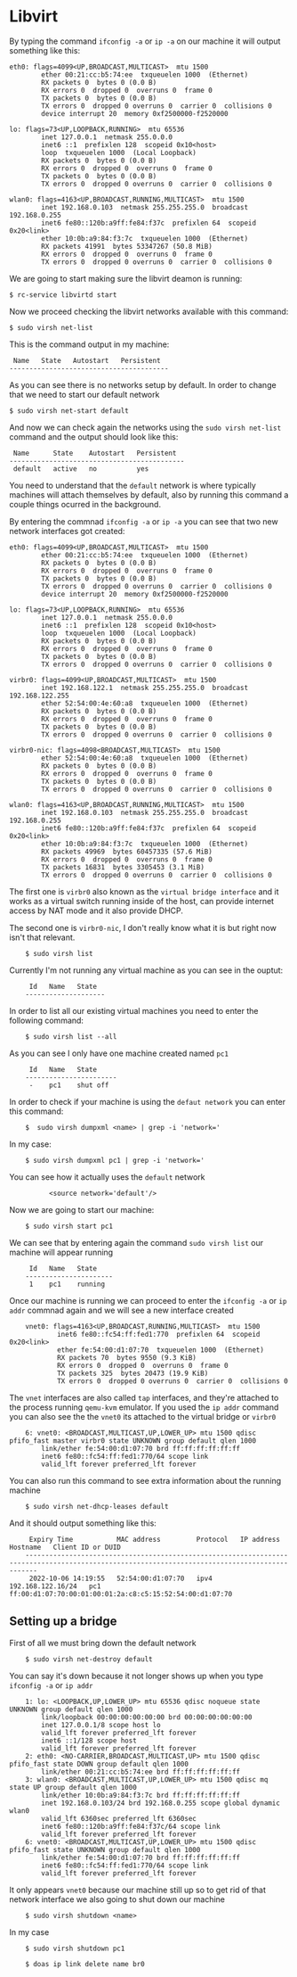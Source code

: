 # Libvirt

By typing the command `ifconfig -a` or `ip -a` on our machine it will output something like this:

    eth0: flags=4099<UP,BROADCAST,MULTICAST>  mtu 1500
            ether 00:21:cc:b5:74:ee  txqueuelen 1000  (Ethernet)
            RX packets 0  bytes 0 (0.0 B)
            RX errors 0  dropped 0  overruns 0  frame 0
            TX packets 0  bytes 0 (0.0 B)
            TX errors 0  dropped 0 overruns 0  carrier 0  collisions 0
            device interrupt 20  memory 0xf2500000-f2520000

    lo: flags=73<UP,LOOPBACK,RUNNING>  mtu 65536
            inet 127.0.0.1  netmask 255.0.0.0
            inet6 ::1  prefixlen 128  scopeid 0x10<host>
            loop  txqueuelen 1000  (Local Loopback)
            RX packets 0  bytes 0 (0.0 B)
            RX errors 0  dropped 0  overruns 0  frame 0
            TX packets 0  bytes 0 (0.0 B)
            TX errors 0  dropped 0 overruns 0  carrier 0  collisions 0

    wlan0: flags=4163<UP,BROADCAST,RUNNING,MULTICAST>  mtu 1500
            inet 192.168.0.103  netmask 255.255.255.0  broadcast 192.168.0.255
            inet6 fe80::120b:a9ff:fe84:f37c  prefixlen 64  scopeid 0x20<link>
            ether 10:0b:a9:84:f3:7c  txqueuelen 1000  (Ethernet)
            RX packets 41991  bytes 53347267 (50.8 MiB)
            RX errors 0  dropped 0  overruns 0  frame 0
            TX errors 0  dropped 0 overruns 0  carrier 0  collisions 0  

We are going to start making sure the libvirt deamon is running:

    $ rc-service libvirtd start
    

Now we proceed checking the libvirt networks available with this command:

    $ sudo virsh net-list

This is the command output in my machine:

     Name   State   Autostart   Persistent
    ----------------------------------------
     

As you can see there is no networks setup by default. In order to change that we need to start our default network

    $ sudo virsh net-start default

And now we can check again the networks using the `sudo virsh net-list` command and the output should look like this:

     Name      State    Autostart   Persistent
    --------------------------------------------
     default   active   no          yes

You need to understand that the `default` network is where typically machines will attach themselves by default, also by running this command a couple things ocurred in the background.

By entering the commnad `ifconfig -a` or `ip -a` you can see that two new network interfaces got created:

    eth0: flags=4099<UP,BROADCAST,MULTICAST>  mtu 1500
            ether 00:21:cc:b5:74:ee  txqueuelen 1000  (Ethernet)
            RX packets 0  bytes 0 (0.0 B)
            RX errors 0  dropped 0  overruns 0  frame 0
            TX packets 0  bytes 0 (0.0 B)
            TX errors 0  dropped 0 overruns 0  carrier 0  collisions 0
            device interrupt 20  memory 0xf2500000-f2520000

    lo: flags=73<UP,LOOPBACK,RUNNING>  mtu 65536
            inet 127.0.0.1  netmask 255.0.0.0
            inet6 ::1  prefixlen 128  scopeid 0x10<host>
            loop  txqueuelen 1000  (Local Loopback)
            RX packets 0  bytes 0 (0.0 B)
            RX errors 0  dropped 0  overruns 0  frame 0
            TX packets 0  bytes 0 (0.0 B)
            TX errors 0  dropped 0 overruns 0  carrier 0  collisions 0

    virbr0: flags=4099<UP,BROADCAST,MULTICAST>  mtu 1500
            inet 192.168.122.1  netmask 255.255.255.0  broadcast 192.168.122.255
            ether 52:54:00:4e:60:a8  txqueuelen 1000  (Ethernet)
            RX packets 0  bytes 0 (0.0 B)
            RX errors 0  dropped 0  overruns 0  frame 0
            TX packets 0  bytes 0 (0.0 B)
            TX errors 0  dropped 0 overruns 0  carrier 0  collisions 0

    virbr0-nic: flags=4098<BROADCAST,MULTICAST>  mtu 1500
            ether 52:54:00:4e:60:a8  txqueuelen 1000  (Ethernet)
            RX packets 0  bytes 0 (0.0 B)
            RX errors 0  dropped 0  overruns 0  frame 0
            TX packets 0  bytes 0 (0.0 B)
            TX errors 0  dropped 0 overruns 0  carrier 0  collisions 0

    wlan0: flags=4163<UP,BROADCAST,RUNNING,MULTICAST>  mtu 1500
            inet 192.168.0.103  netmask 255.255.255.0  broadcast 192.168.0.255
            inet6 fe80::120b:a9ff:fe84:f37c  prefixlen 64  scopeid 0x20<link>
            ether 10:0b:a9:84:f3:7c  txqueuelen 1000  (Ethernet)
            RX packets 49969  bytes 60457335 (57.6 MiB)
            RX errors 0  dropped 0  overruns 0  frame 0
            TX packets 16831  bytes 3305453 (3.1 MiB)
            TX errors 0  dropped 0 overruns 0  carrier 0  collisions 0

The first one is `virbr0` also known as the `virtual bridge interface` and it works as a virtual switch running inside of the host, can provide internet access by NAT mode and it also provide DHCP.

The second one is `virbr0-nic`, I don't really know what it is but right now isn't that relevant.

        $ sudo virsh list
        
Currently I'm not running any virtual machine as you can see in the ouptut:

         Id   Name   State
        --------------------
         

In order to list all our existing virtual machines you need to enter the following command:

        $ sudo virsh list --all
        
As you can see I only have one machine created named `pc1`
        
         Id   Name   State
        -----------------------
         -    pc1    shut off

In order to check if your machine is using the `defaut network` you can enter this command:

        $  sudo virsh dumpxml <name> | grep -i 'network='
        
In my case:

        $ sudo virsh dumpxml pc1 | grep -i 'network='
        
You can see how it actually uses the `default` network

              <source network='default'/>

Now we are going to start our machine:

        $ sudo virsh start pc1
        
We can see that by entering again the command `sudo virsh list` our machine will appear running

         Id   Name   State
        ----------------------
         1    pc1    running
         
Once our machine is running we can proceed to enter the `ifconfig -a` or `ip addr` commnad again and we will see a new interface created

        vnet0: flags=4163<UP,BROADCAST,RUNNING,MULTICAST>  mtu 1500
                inet6 fe80::fc54:ff:fed1:770  prefixlen 64  scopeid 0x20<link>
                ether fe:54:00:d1:07:70  txqueuelen 1000  (Ethernet)
                RX packets 70  bytes 9550 (9.3 KiB)
                RX errors 0  dropped 0  overruns 0  frame 0
                TX packets 325  bytes 20473 (19.9 KiB)
                TX errors 0  dropped 0 overruns 0  carrier 0  collisions 0
                
The `vnet` interfaces are also called `tap` interfaces, and they're attached to the process running `qemu-kvm` emulator. If you used the `ip addr` command you can also see the the `vnet0` its attached to the virtual bridge or `virbr0`

        6: vnet0: <BROADCAST,MULTICAST,UP,LOWER_UP> mtu 1500 qdisc pfifo_fast master virbr0 state UNKNOWN group default qlen 1000
            link/ether fe:54:00:d1:07:70 brd ff:ff:ff:ff:ff:ff
            inet6 fe80::fc54:ff:fed1:770/64 scope link
            valid_lft forever preferred_lft forever
            
You can also run this command to see extra information about the running machine

        $ sudo virsh net-dhcp-leases default
        
And it should output something like this:

         Expiry Time           MAC address         Protocol   IP address          Hostname   Client ID or DUID
        -----------------------------------------------------------------------------------------------------------------------------------------------
         2022-10-06 14:19:55   52:54:00:d1:07:70   ipv4       192.168.122.16/24   pc1        ff:00:d1:07:70:00:01:00:01:2a:c8:c5:15:52:54:00:d1:07:70


## Setting up a bridge

First of all we must bring down the default network

        $ sudo virsh net-destroy default
        
You can say it's down because it not longer shows up when you type `ifconfig -a` or `ip addr`

        1: lo: <LOOPBACK,UP,LOWER_UP> mtu 65536 qdisc noqueue state UNKNOWN group default qlen 1000
            link/loopback 00:00:00:00:00:00 brd 00:00:00:00:00:00
            inet 127.0.0.1/8 scope host lo
            valid_lft forever preferred_lft forever
            inet6 ::1/128 scope host
            valid_lft forever preferred_lft forever
        2: eth0: <NO-CARRIER,BROADCAST,MULTICAST,UP> mtu 1500 qdisc pfifo_fast state DOWN group default qlen 1000
            link/ether 00:21:cc:b5:74:ee brd ff:ff:ff:ff:ff:ff
        3: wlan0: <BROADCAST,MULTICAST,UP,LOWER_UP> mtu 1500 qdisc mq state UP group default qlen 1000
            link/ether 10:0b:a9:84:f3:7c brd ff:ff:ff:ff:ff:ff
            inet 192.168.0.103/24 brd 192.168.0.255 scope global dynamic wlan0
            valid_lft 6360sec preferred_lft 6360sec
            inet6 fe80::120b:a9ff:fe84:f37c/64 scope link
            valid_lft forever preferred_lft forever
        6: vnet0: <BROADCAST,MULTICAST,UP,LOWER_UP> mtu 1500 qdisc pfifo_fast state UNKNOWN group default qlen 1000
            link/ether fe:54:00:d1:07:70 brd ff:ff:ff:ff:ff:ff
            inet6 fe80::fc54:ff:fed1:770/64 scope link
            valid_lft forever preferred_lft forever

It only appears `vnet0` because our machine still up so to get rid of that network interface we also going to shut down our machine

        $ sudo virsh shutdown <name>
        
In my case

        $ sudo virsh shutdown pc1
        
        $ doas ip link delete name br0

